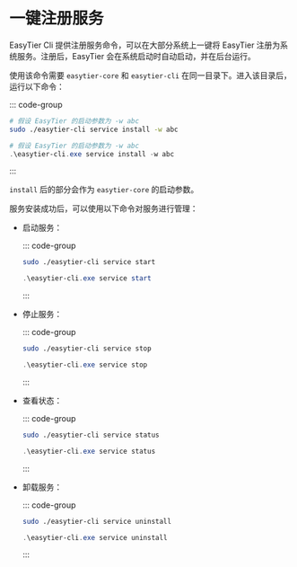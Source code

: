# 一键注册服务

EasyTier Cli 提供注册服务命令，可以在大部分系统上一键将 EasyTier 注册为系统服务。注册后，EasyTier 会在系统启动时自动启动，并在后台运行。

使用该命令需要 `easytier-core` 和 `easytier-cli` 在同一目录下。进入该目录后，运行以下命令：

::: code-group

```sh [Linux]
# 假设 EasyTier 的启动参数为 -w abc
sudo ./easytier-cli service install -w abc
```

```powershell [Windows]
# 假设 EasyTier 的启动参数为 -w abc
.\easytier-cli.exe service install -w abc
```

:::

`install` 后的部分会作为 `easytier-core` 的启动参数。

服务安装成功后，可以使用以下命令对服务进行管理：

- 启动服务：

  ::: code-group

  ```sh [Linux]
  sudo ./easytier-cli service start
  ```

  ```powershell [Windows]
  .\easytier-cli.exe service start
  ```

  :::

- 停止服务：

  ::: code-group

  ```sh [Linux]
  sudo ./easytier-cli service stop
  ```

  ```powershell [Windows]
  .\easytier-cli.exe service stop
  ```

  :::

- 查看状态：

  ::: code-group

  ```sh [Linux]
  sudo ./easytier-cli service status
  ```

  ```powershell [Windows]
  .\easytier-cli.exe service status
  ```

  :::

- 卸载服务：

  ::: code-group

  ```sh [Linux]
  sudo ./easytier-cli service uninstall
  ```

  ```powershell [Windows]
  .\easytier-cli.exe service uninstall
  ```

  :::
